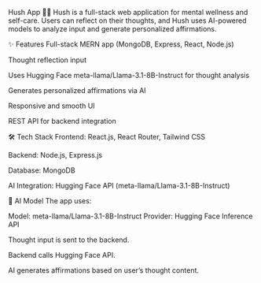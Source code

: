 Hush App 🧘‍♀️
Hush is a full-stack web application for mental wellness and self-care. Users can reflect on their thoughts, and Hush uses AI-powered models to analyze input and generate personalized affirmations.

✨ Features
Full-stack MERN app (MongoDB, Express, React, Node.js)

Thought reflection input

Uses Hugging Face meta-llama/Llama-3.1-8B-Instruct for thought analysis

Generates personalized affirmations via AI

Responsive and smooth UI

REST API for backend integration

🛠 Tech Stack
Frontend: React.js, React Router, Tailwind CSS

Backend: Node.js, Express.js

Database: MongoDB

AI Integration: Hugging Face API (meta-llama/Llama-3.1-8B-Instruct)


🧠 AI Model
The app uses:

Model: meta-llama/Llama-3.1-8B-Instruct
Provider: Hugging Face Inference API

Thought input is sent to the backend.

Backend calls Hugging Face API.

AI generates affirmations based on user’s thought content.

